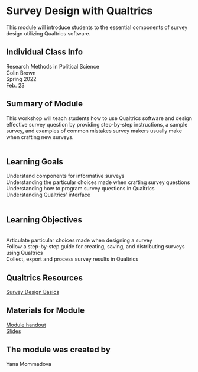 # Survey Design with Qualtrics
This module will introduce students to the essential components of survey design utilizing Qualtrics software.

## Individual Class Info
Research Methods in Political Science
<br>
Colin Brown
<br>
Spring 2022
<br>
Feb. 23
<br>

## Summary of Module
This workshop will teach students how to use Qualtrics software and design effective survey question by providing step-by-step instructions, a sample survey, and examples of common mistakes survey makers usually make when crafting new surveys.
<br> 
<br>

## Learning Goals
Understand components for informative surveys
<br> 
Understanding the particular choices made when crafting survey questions
<br>
Understanding how to program survey questions in Qualtrics
<br>
Understanding Qualtrics' interface 
<br>
<br>



## Learning Objectives
<br> 
Articulate particular choices made when designing a survey
<br>
Follow a step-by-step guide for creating, saving, and distributing surveys using Qualtrics
<br>
Collect, export and process survey results in Qualtrics 
<br>



## Qualtrics Resources

[Survey Design Basics ](https://www.qualtrics.com/support/survey-platform/survey-module/survey-module-overview/?parent=p0027)
  
 


## Materials for Module


[Module handout](https://github.com/NULabNortheastern/digitalassignmentshowcase/blob/master/survey%20design/poli%20sci%20research%20methods%20sp22%20brown/Handout_%20Qualtrics.docx.pdf)
<br/>
[Slides](https://github.com/NULabNortheastern/digitalassignmentshowcase/blob/master/survey%20design/poli%20sci%20research%20methods%20sp22%20brown/brown%20survey%20sp%2022.pptx.pdf)
<br/>



## The module was created by
Yana Mommadova 
